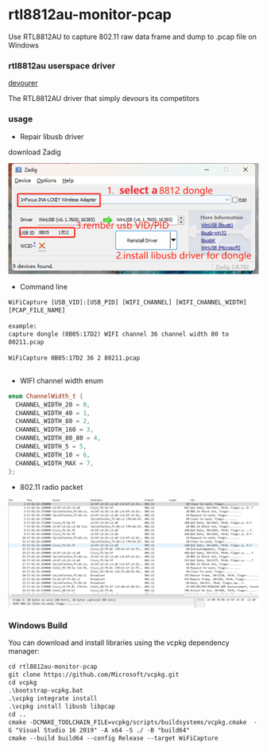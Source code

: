 # rtl8812au-monitor-pcap
Use RTL8812AU to capture 802.11 raw data frame and dump to .pcap file on Windows

### rtl8812au userspace driver
[devourer](https://github.com/openipc/devourer)

The RTL8812AU driver that simply devours its competitors

### usage
- Repair libusb driver

download Zadig

![img.png](images/img.png)


- Command line
```
WiFiCapture [USB_VID]:[USB_PID] [WIFI_CHANNEL] [WIFI_CHANNEL_WIDTH] [PCAP_FILE_NAME]

example:
capture dongle (0B05:17D2) WIFI channel 36 channel width 80 to 80211.pcap

WiFiCapture 0B05:17D2 36 2 80211.pcap


```
- WIFI channel width enum
```c++
enum ChannelWidth_t {
  CHANNEL_WIDTH_20 = 0,
  CHANNEL_WIDTH_40 = 1,
  CHANNEL_WIDTH_80 = 2,
  CHANNEL_WIDTH_160 = 3,
  CHANNEL_WIDTH_80_80 = 4,
  CHANNEL_WIDTH_5 = 5,
  CHANNEL_WIDTH_10 = 6,
  CHANNEL_WIDTH_MAX = 7,
};
```

- 802.11 radio packet

![img_1.png](images/img_1.png)

### Windows Build

You can download and install libraries using the vcpkg dependency manager:

```
cd rtl8812au-monitor-pcap
git clone https://github.com/Microsoft/vcpkg.git
cd vcpkg
.\bootstrap-vcpkg.bat
.\vcpkg integrate install
.\vcpkg install libusb libpcap
cd ..
cmake -DCMAKE_TOOLCHAIN_FILE=vcpkg/scripts/buildsystems/vcpkg.cmake  -G "Visual Studio 16 2019" -A x64 -S ./ -B "build64" 
cmake --build build64 --config Release --target WiFiCapture
```

